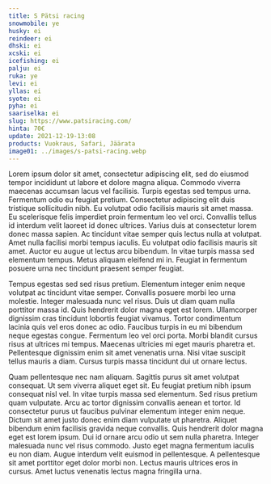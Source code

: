 ```yaml
---
title: S Pätsi racing
snowmobile: ye
husky: ei
reindeer: ei
dhski: ei
xcski: ei
icefishing: ei
palju: ei
ruka: ye
levi: ei
yllas: ei
syote: ei
pyha: ei
saariselka: ei
slug: https://www.patsiracing.com/
hinta: 70€
update: 2021-12-19-13:08
products: Vuokraus, Safari, Jäärata
image01: ../images/s-patsi-racing.webp
---
```


Lorem ipsum dolor sit amet, consectetur adipiscing elit, sed do eiusmod tempor incididunt ut labore et dolore magna aliqua. Commodo viverra maecenas accumsan lacus vel facilisis. Turpis egestas sed tempus urna. Fermentum odio eu feugiat pretium. Consectetur adipiscing elit duis tristique sollicitudin nibh. Eu volutpat odio facilisis mauris sit amet massa. Eu scelerisque felis imperdiet proin fermentum leo vel orci. Convallis tellus id interdum velit laoreet id donec ultrices. Varius duis at consectetur lorem donec massa sapien. Ac tincidunt vitae semper quis lectus nulla at volutpat. Amet nulla facilisi morbi tempus iaculis. Eu volutpat odio facilisis mauris sit amet. Auctor eu augue ut lectus arcu bibendum. In vitae turpis massa sed elementum tempus. Metus aliquam eleifend mi in. Feugiat in fermentum posuere urna nec tincidunt praesent semper feugiat.

Tempus egestas sed sed risus pretium. Elementum integer enim neque volutpat ac tincidunt vitae semper. Convallis posuere morbi leo urna molestie. Integer malesuada nunc vel risus. Duis ut diam quam nulla porttitor massa id. Quis hendrerit dolor magna eget est lorem. Ullamcorper dignissim cras tincidunt lobortis feugiat vivamus. Tortor condimentum lacinia quis vel eros donec ac odio. Faucibus turpis in eu mi bibendum neque egestas congue. Fermentum leo vel orci porta. Morbi blandit cursus risus at ultrices mi tempus. Maecenas ultricies mi eget mauris pharetra et. Pellentesque dignissim enim sit amet venenatis urna. Nisi vitae suscipit tellus mauris a diam. Cursus turpis massa tincidunt dui ut ornare lectus.

Quam pellentesque nec nam aliquam. Sagittis purus sit amet volutpat consequat. Ut sem viverra aliquet eget sit. Eu feugiat pretium nibh ipsum consequat nisl vel. In vitae turpis massa sed elementum. Sed risus pretium quam vulputate. Arcu ac tortor dignissim convallis aenean et tortor. Id consectetur purus ut faucibus pulvinar elementum integer enim neque. Dictum sit amet justo donec enim diam vulputate ut pharetra. Aliquet bibendum enim facilisis gravida neque convallis. Quis hendrerit dolor magna eget est lorem ipsum. Dui id ornare arcu odio ut sem nulla pharetra. Integer malesuada nunc vel risus commodo. Justo eget magna fermentum iaculis eu non diam. Augue interdum velit euismod in pellentesque. A pellentesque sit amet porttitor eget dolor morbi non. Lectus mauris ultrices eros in cursus. Amet luctus venenatis lectus magna fringilla urna.